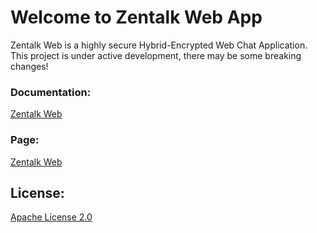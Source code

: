 # Welcome to Zentalk Web App

Zentalk Web is a highly secure Hybrid-Encrypted Web Chat Application.
This project is under active development, there may be some breaking changes!

### Documentation:

[Zentalk Web](https://docs.zentachain.io/zentalk/zentalk-web)

### Page:

[Zentalk Web](https://zentalk.chat)

## License:

[Apache License 2.0](https://github.com/ZentaChain/Zentalk-Web/blob/master/LICENSE)
